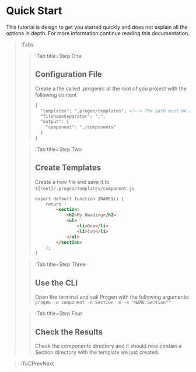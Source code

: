 # Quick Start

This tutorial is design to get you started quickly and does not explain all the options 
in depth. For more information continue reading this documentation.

> :Tabs
> > :Tab title=Step One
> >
> > ## Configuration File 
> >
> > Create a file called .progenrc at the root of you project
> > with the following content
> >
> > ``` md | .progenrc
> > {
> >   "templates": ".progen/templates", <!--> The path must be absolute. -->
> >   "filenameSeparator": ".",
> >   "output": {
> >     "component": "./components"
> >   }
> > }
> > ```
>
> > :Tab title=Step Two
> >
> > ## Create Templates
> >
> > Create a new file and save it to `${root}/.progen/templates/component.js`.
> >
> > ``` md | 
> > export default function $NAME$() {
> >     return (
> >         <section>
> >             <h2>My Heading</h2>
> >             <ul>
> >                 <li>One</li>
> >                 <li>Two</li>
> >             </ul>
> >         </section>
> >     );
> > } 
> > ```
>
> > :Tab title=Step Three
> >
> > ## Use the CLI
> > 
> > Open the terminal and call Progen with the following arguments:
> > `progen -w component -n Section -m -s "NAME:Section""`
> 
> > :Tab title=Step Four
> >
> > ## Check the Results
> >
> > Check the components directory and it should now contain a Section directory 
> > with the template we just created.

> :ToCPrevNext